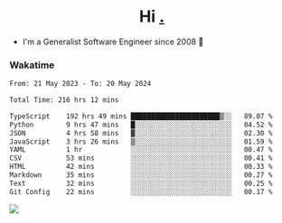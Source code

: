<h1 align="center">Hi <a href="https://www.hackerrank.com/erasmosaraujo">.</a></h1>
 
- I'm a Generalist Software Engineer  since 2008 🚀
<!--  
<p align="left">
  <a href="https://github.com/erasmosoares/github-readme-stats">
    <img
      align="center"
      src="https://github-readme-stats.vercel.app/api/top-langs/?username=erasmosoares&theme=radical&layout=compact"
    />
  </a>
  <a href="https://github.com/erasmosoares/github-readme-stats">
    [![Harlok's WakaTime stats](https://github-readme-stats.vercel.app/api/wakatime?username=ffflabs)](https://github.com/anuraghazra/github-readme-stats)
  </a>
</p>

<!--
 ### Repo 
 
<p align="left">
 <a href="https://github.com/erasmosoares/github-readme-stats">
    <img
      align="center"
      height="165"
      src="https://github-readme-stats.vercel.app/api/pin?username=erasmosoares&repo=sample-node&title_color=fff&icon_color=f9f9f9&text_color=9f9f9f&bg_color=151515"
    />
  </a>
  <a href="https://github.com/erasmosoares/github-readme-stats">
    <img
      align="center"
      height="165"
      src="https://github-readme-stats.vercel.app/api/pin?username=erasmosoares&repo=sample-node&title_color=fff&icon_color=f9f9f9&text_color=9f9f9f&bg_color=151515"
    />
  </a>
</p>
-->

 ### Wakatime 

<!--START_SECTION:waka-->

```txt
From: 21 May 2023 - To: 20 May 2024

Total Time: 216 hrs 12 mins

TypeScript    192 hrs 49 mins ██████████████████████▒░░   89.07 %
Python        9 hrs 47 mins   █░░░░░░░░░░░░░░░░░░░░░░░░   04.52 %
JSON          4 hrs 58 mins   ▓░░░░░░░░░░░░░░░░░░░░░░░░   02.30 %
JavaScript    3 hrs 26 mins   ▒░░░░░░░░░░░░░░░░░░░░░░░░   01.59 %
YAML          1 hr            ░░░░░░░░░░░░░░░░░░░░░░░░░   00.47 %
CSV           53 mins         ░░░░░░░░░░░░░░░░░░░░░░░░░   00.41 %
HTML          42 mins         ░░░░░░░░░░░░░░░░░░░░░░░░░   00.33 %
Markdown      35 mins         ░░░░░░░░░░░░░░░░░░░░░░░░░   00.27 %
Text          32 mins         ░░░░░░░░░░░░░░░░░░░░░░░░░   00.25 %
Git Config    22 mins         ░░░░░░░░░░░░░░░░░░░░░░░░░   00.17 %
```

<!--END_SECTION:waka-->

![](https://komarev.com/ghpvc/?username=erasmosoares&color=brightgreen)
